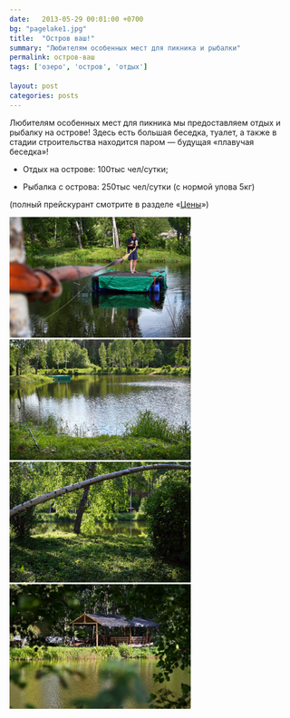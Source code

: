 ```yaml
---
date:   2013-05-29 00:01:00 +0700
bg: "pagelake1.jpg"
title:  "Остров ваш!"
summary: "Любителям особенных мест для пикника и рыбалки"  
permalink: остров-ваш
tags: ['озеро', 'остров', 'отдых']

layout: post
categories: posts
---
```


Любителям особенных мест для пикника мы предоставляем отдых и рыбалку на острове! Здесь есть большая беседка, туалет, а также в стадии строительства находится паром — будущая «плавучая беседка»!

- Отдых на острове: 100тыс чел/сутки;

- Рыбалка с острова: 250тыс чел/сутки (с нормой улова 5кг)

(полный прейскурант смотрите в разделе «[Цены](rybalkatut.by/price)»)


<img src="/wp-content/uploads/2013/05/IMG_4221ed-1024x682.jpg" width=320> <img src="/wp-content/uploads/2013/05/IMG_4241ed-1024x682.jpg" width=320> <img src="/wp-content/uploads/2013/05/IMG_4246ed-1024x682.jpg" width=320> <img src="https://github.com/rybalkatutby/rybalkatutby.github.io/blob/master/wp-content/uploads/2013/03/%D0%B1%D0%B5%D1%81%D0%B5%D0%B4%D0%BA%D0%B0%20vip%20%D0%BD%D0%B0%20%D0%BE%D1%81%D1%82%D1%80%D0%BE%D0%B2%D0%B5.JPG?raw=true" width=320>
